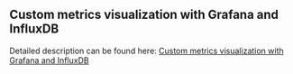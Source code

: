 ## Custom metrics visualization with Grafana and InfluxDB

Detailed description can be found here: [Custom metrics visualization with Grafana and InfluxDB](https://piotrminkowski.com/2017/07/13/custom-metrics-visualization-with-grafana-and-influxdb/) 


